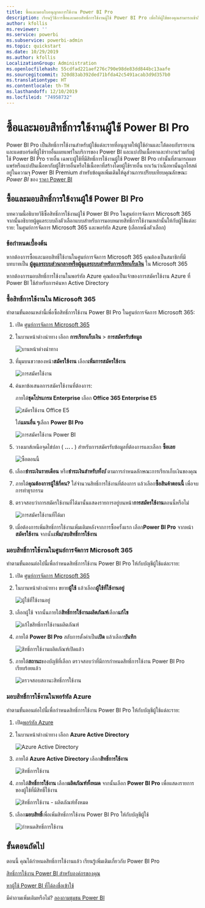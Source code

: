 ```yaml
---
title: ซื้อและมอบใบอนุญาตการใช้งาน Power BI Pro
description: เรียนรู้วิธีการซื้อและมอบสิทธิ์การใช้งานผู้ใช้ Power BI Pro เพื่อให้ผู้ใช้ของคุณสามารถเข้าถึงเนื้อหาและทำงานร่วมกับเพื่อนร่วมงานในบริการของ Power BI ได้
author: kfollis
ms.reviewer: ''
ms.service: powerbi
ms.subservice: powerbi-admin
ms.topic: quickstart
ms.date: 10/29/2019
ms.author: kfollis
LocalizationGroup: Administration
ms.openlocfilehash: 55cdfad221aef276c790e98de83dd844bc13aafe
ms.sourcegitcommit: 320d83ab392ded71bfda42c5491acab3d9d357b0
ms.translationtype: HT
ms.contentlocale: th-TH
ms.lasthandoff: 12/10/2019
ms.locfileid: "74958732"
---
```

# <a name="purchase-and-assign-power-bi-pro-user-licenses"></a>ซื้อและมอบสิทธิ์การใช้งานผู้ใช้ Power BI Pro

Power BI Pro เป็นสิทธิ์การใช้งานสำหรับผู้ใช้แต่ละรายที่อนุญาตให้ผู้ใช้อ่านและโต้ตอบกับรายงานและแดชบอร์ดที่ผู้ใช้รายอื่นเผยแพร่ในบริการของ Power BI และแบ่งปันเนื้อหาและทำงานร่วมกับผู้ใช้ Power BI Pro รายอื่น เฉพาะผู้ใช้ที่มีสิทธิ์การใช้งานผู้ใช้ Power BI Pro เท่านั้นที่สามารถเผยแพร่หรือแบ่งปันเนื้อหากับผู้ใช้รายอื่นหรือใช้เนื้อหาที่สร้างโดยผู้ใช้รายอื่น ยกเว้นว่าเนื้อหานั้นถูกโฮสต์อยู่ในความจุ Power BI Premium สำหรับข้อมูลเพิ่มเติมให้ดูส่วนการเปรียบเทียบคุณลักษณะ _Power BI_ ของ [ราคา Power BI](https://powerbi.microsoft.com/pricing/)

## <a name="purchase-and-assign-power-bi-pro-user-licenses"></a>ซื้อและมอบสิทธิ์การใช้งานผู้ใช้ Power BI Pro

บทความนี้อธิบายวิธีซื้อสิทธิ์การใช้งานผู้ใช้ Power BI Pro ในศูนย์การจัดการ Microsoft 365 จากนั้นอธิบายผู้ดูแลระบบถึงตัวเลือกแบบสำหรับการมอบหมายสิทธิ์การใช้งานเหล่านั้นให้กับผู้ใช้แต่ละราย: ในศูนย์การจัดการ Microsoft 365 และพอร์ทัล Azure (เลือกหนึ่งตัวเลือก)

### <a name="prerequisites"></a>ข้อกำหนดเบื้องต้น

หากต้องการซื้อและมอบสิทธิ์ใช้งานในศูนย์การจัดการ Microsoft 365 คุณต้องเป็นสมาชิกที่มีบทบาทเป็น **[ผู้ดูแลระบบส่วนกลางหรือผู้ดูแลระบบสำหรับการเรียกเก็บเงิน](https://support.office.com/article/about-office-365-admin-roles-da585eea-f576-4f55-a1e0-87090b6aaa9d)** ใน Microsoft 365

หากต้องการมอบสิทธิ์การใช้งานในพอร์ทัล Azure คุณต้องเป็นเจ้าของการสมัครใช้งาน Azure ที่ Power BI ใช้สำหรับการค้นหา Active Directory

### <a name="purchase-licenses-in-microsoft-365"></a>ซื้อสิทธิ์การใช้งานใน Microsoft 365

ทำตามขั้นตอนเหล่านี้เพื่อซื้อสิทธิ์การใช้งาน Power BI Pro ในศูนย์การจัดการ Microsoft 365:

1. เปิด [ศูนย์การจัดการ Microsoft 365](https://portal.office.com/adminportal/home#/homepage)

2. ในบานหน้าต่างนำทาง เลือก **การเรียกเก็บเงิน** > **การสมัครรับข้อมูล**

    ![บานหน้าต่างนำทาง](media/service-admin-purchasing-power-bi-pro/service-purchasing-power-bi-pro-01.png)

3. ที่มุมบนขวาของหน้า**สมัครใช้งาน** เลือก**เพิ่มการสมัครใช้งาน**

    ![การสมัครใช้งาน](media/service-admin-purchasing-power-bi-pro/service-purchasing-power-bi-pro-02.png)

4. ค้นหาข้อเสนอการสมัครใช้งานที่ต้องการ:

    ภายใต้**ชุดโปรแกรม Enterprise** เลือก **Office 365 Enterprise E5**

    ![สมัครใช้งาน Office E5](media/service-admin-purchasing-power-bi-pro/service-purchasing-power-bi-pro-03.png)

    ใต้**แผนอื่น ๆ**เลือก **Power BI Pro**

    ![การสมัครใช้งาน Power BI](media/service-admin-purchasing-power-bi-pro/service-purchasing-power-bi-pro-04.png)

5. วางเมาส์เหนือจุดไข่ปลา ( **... .** ) สำหรับการสมัครรับข้อมูลที่ต้องการและเลือก **ซื้อเลย**

    ![ซื้อตอนนี้](media/service-admin-purchasing-power-bi-pro/service-purchasing-power-bi-pro-05.png)

6. เลือก**ชำระเงินรายเดือน** หรือ**ชำระเงินสำหรับทั้งป** ีตามการกำหนดลักษณะการเรียกเก็บเงินของคุณ

7. ภายใต้**คุณต้องการผู้ใช้กี่คน?** ใส่จำนวนสิทธิ์การใช้งานที่ต้องการ แล้วเลือก**ซื้อสินค้าตอนนี้** เพื่อจบการทำธุรกรรม

8. ตรวจสอบว่าการสมัครใช้งานที่ได้มานั้นแสดงรายการอยู่บนหน้า**การสมัครใช้งาน**ตอนนี้หรือไม่

   ![การสมัครใช้งานที่ได้มา](media/service-admin-purchasing-power-bi-pro/service-purchasing-power-bi-pro-06.png)

9. เมื่อต้องการเพิ่มสิทธิ์การใช้งานเพิ่มเติมหลังจากการซื้อครั้งแรก เลือก**Power BI Pro** จากหน้า**สมัครใช้งาน** จากนั้น**เพิ่ม/ลบสิทธิ์การใช้งาน**

### <a name="assign-licenses-in-the-microsoft-365-admin-center"></a>มอบสิทธิ์การใช้งานในศูนย์การจัดการ Microsoft 365

ทำตามขั้นตอนต่อไปนี้เพื่อกำหนดสิทธิ์การใช้งาน Power BI Pro ให้กับบัญชีผู้ใช้แต่ละราย:

1. เปิด [ศูนย์การจัดการ Microsoft 365](https://portal.office.com/adminportal/home#/homepage)

2. ในบานหน้าต่างนำทาง ขยาย**ผู้ใช้** แล้วเลือก**ผู้ใช้ที่ใช้งานอยู่**

    ![ผู้ใช้ที่ใช้งานอยู่](media/service-admin-purchasing-power-bi-pro/service-assigning-power-bi-pro-licenses-05.png)

3. เลือกผู้ใช้ จากนั้นภายใต้**สิทธิ์การใช้งานผลิตภัณฑ์**เลือก**แก้ไข**

    ![แก้ไขสิทธิ์การใช้งานผลิตภัณฑ์](media/service-admin-purchasing-power-bi-pro/service-assigning-power-bi-pro-licenses-06.png)

4. ภายใต้ **Power BI Pro** สลับการตั้งค่าเป็น**เปิด** แล้วเลือก**บันทึก**

    ![สิทธิ์การใช้งานผลิตภัณฑ์เปิดแล้ว](media/service-admin-purchasing-power-bi-pro/service-assigning-power-bi-pro-licenses-07.png)

5. ภายใต้**สถานะ**ของบัญชีที่เลือก ตรวจสอบว่าที่มีการกำหนดสิทธิ์การใช้งาน Power BI Pro เรียบร้อยแล้ว

    ![ตรวจสอบสถานะสิทธิ์การใช้งาน](media/service-admin-purchasing-power-bi-pro/service-assigning-power-bi-pro-licenses-08.png)

### <a name="assign-licenses-in-the-azure-portal"></a>มอบสิทธิ์การใช้งานในพอร์ทัล Azure

ทำตามขั้นตอนต่อไปนี้เพื่อกำหนดสิทธิ์การใช้งาน Power BI Pro ให้กับบัญชีผู้ใช้แต่ละราย:

1. เปิด[พอร์ทัล Azure](https://ms.portal.azure.com/#@microsoft.onmicrosoft.com/dashboard/private/39bc3cf7-31a4-43f6-954c-f2d69ca2f0)

2. ในบานหน้าต่างนำทาง เลือก **Azure Active Directory**

    ![Azure Active Directory](media/service-admin-purchasing-power-bi-pro/service-assigning-power-bi-pro-licenses-01.png)

3. ภายใต้ **Azure Active Directory** เลือก**สิทธิ์การใช้งาน**

    ![สิทธิ์การใช้งาน](media/service-admin-purchasing-power-bi-pro/service-assigning-power-bi-pro-licenses-02.png)

4. ภายใต้**สิทธิ์การใช้งาน** เลือก**ผลิตภัณฑ์ทั้งหมด** จากนั้นเลือก **Power BI Pro** เพื่อแสดงรายการของผู้ใช้ที่มีสิทธิ์ใช้งาน

    ![สิทธิ์การใช้งาน - ผลิตภัณฑ์ทั้งหมด](media/service-admin-purchasing-power-bi-pro/service-assigning-power-bi-pro-licenses-03.png)

5. เลือก**มอบสิทธิ์**เพื่อเพิ่มสิทธิ์การใช้งาน Power BI Pro ให้กับบัญชีผู้ใช้

    ![กำหนดสิทธิ์การใช้งาน](media/service-admin-purchasing-power-bi-pro/service-assigning-power-bi-pro-licenses-04.png)

## <a name="next-steps"></a>ขั้นตอนถัดไป

ตอนนี้ คุณได้กำหนดสิทธิ์การใช้งานแล้ว เรียนรู้เพิ่มเติมเกี่ยวกับ Power BI Pro

[สิทธิ์การใช้งาน Power BI สำหรับองค์กรของคุณ](service-admin-licensing-organization.md)

[หาผู้ใช้ Power BI ที่ได้ลงชื่อเข้าใช้](service-admin-access-usage.md)

มีคำถามเพิ่มเติมหรือไม่? [ลองถามชุมชน Power BI](https://community.powerbi.com/)
